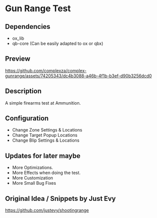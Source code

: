 # Gun Range Test

## Dependencies
* ox_lib
* qb-core (Can be easily adapted to ox or qbx)

## Preview
https://github.com/complexza/complex-gunrange/assets/74205343/dc4b3088-a46b-4f1b-b3ef-d90b3256dcd0

## Description
A simple firearms test at Ammunition.

## Configuration
* Change Zone Settings & Locations
* Change Target Popup Locations
* Change Blip Settings & Locations

## Updates for later maybe
* More Optimizations.
* More Effects when doing the test.
* More Customization
* More Small Bug Fixes

## Original Idea / Snippets by Just Evy
[](https://github.com/justevy/shootingrange)https://github.com/justevy/shootingrange
